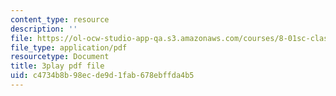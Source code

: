 ```yaml
---
content_type: resource
description: ''
file: https://ol-ocw-studio-app-qa.s3.amazonaws.com/courses/8-01sc-classical-mechanics-fall-2016/c4734b8b98ecde9d1fab678ebffda4b5_yA203Lrd39E.pdf
file_type: application/pdf
resourcetype: Document
title: 3play pdf file
uid: c4734b8b-98ec-de9d-1fab-678ebffda4b5
---
```

